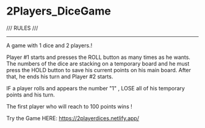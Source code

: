 # 2Players_DiceGame


 /// RULES ///

----------------


A game with 1 dice and 2 players.!

Player #1 starts and presses the ROLL button as many times as he wants.
The numbers of the dice are stacking on a temporary board and he must press the HOLD button to save his current points on his main board.
After that, he ends his turn and Player #2 starts.

IF a player rolls and appears the number "1" , LOSE all of his temporary points and his turn.

The first player who will reach to 100 points wins !


Try the Game HERE:  https://2playerdices.netlify.app/

